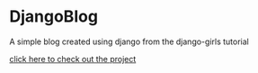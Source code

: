 # DjangoBlog
A simple blog created using django from the  django-girls tutorial

[click here to check out the project](http://http://deekshithanand.pythonanywhere.com/)

